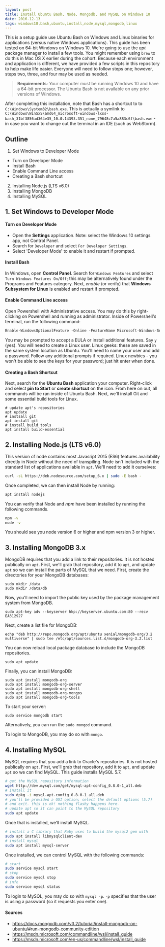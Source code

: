 ```yaml
---
layout: post
title: Install Ubuntu Bash, Node, Mongodb, and MySQL on Windows 10
date: 2016-12-13
tags: windows10,bash,ubuntu,install,node,mysql,mongodb,linux
---
```


This is a setup guide use Ubuntu Bash on Windows and Linux binaries for applications (versus native Windows applications). This guide has been tested on 64-bit Windows on Windows 10. We're going to use the _apt_ package manager to install a few tools. You might remember using `brew` to do this in Mac OS X earlier during the cohort. Because each environment and application is different, we have provided a few scripts in this repository to help make life easier. Everyone will need to follow steps one; however, steps two, three, and four may be used as needed.

> **Requirements**: Your computer must be running Windows 10 and have a 64-bit processor. The Ubuntu Bash is not available on any prior versions of Windows. 

After completing this installation, note that Bash has a shortcut to to `C:\Windows\System32\bash.exe`. This is actually a symlink to `C:\Windows\WinSxS\amd64_microsoft-windows-lxss-bash_31bf3856ad364e35_10.0.14393.351_none_79648c7a5a883c6f\bash.exe` - in case you want to change out the terminal in an IDE (such as WebStorm).

## Outline

1. Set Windows to Developer Mode
  - Turn on Developer Mode
  - Install Bash
  - Enable Command Line access
  - Creating a Bash shortcut
2. Installing Node.js (LTS v6.0)
3. Installing MongoDB
4. Installing MySQL

## 1. Set Windows to Developer Mode

#### Turn on Developer Mode

* Open the **Settings** application. Note: select the Windows 10 settings app, not Control Panel.
* Search for `Developer` and select `For Developer Settings`. 
* Select 'Developer Mode' to enable it and restart if prompted.

#### Install Bash

In Windows, open **Control Panel**. Search for `Windows Features` and select `Turn Windows Features On/Off`; this may be alternatively found under the Programs and Features category. Next, _enable_ (or verify) that **Windows Subsystem for Linux** is enabled and restart if prompted.

#### Enable Command Line access

Open Powershell with Administrative access. You may do this by right-clicking on Powershell and running as administrator. Inside of Powershell's terminal, run the following command:

```ps
Enable-WindowsOptionalFeature -Online -FeatureName Microsoft-Windows-Subsystem-Linux`
```

You may be prompted to accept a EULA or install additional features. Say `y` (yes). You will need to create a Linux user. Linux geeks: these are saved in the same system location as Ubuntu. You'll need to name your user and add a password. Follow any additional prompts if required. Linux newbies - you won't be able to see the keys for your password; just hit enter when done.

#### Creating a Bash Shortcut

Next, search for the **Ubuntu Bash** application your computer. Right-click and select **pin to Start** or **create shortcut** on the icon. From here on out, all commands will be ran inside of Ubuntu Bash. Next, we'll install Git and some essential build tools for Linux.

```
# update apt's repositories
apt update
# instsall git
apt install git
# install build tools
apt install build-essential
```

## 2. Installing Node.js (LTS v6.0)

This version of node contains most Javasript 2015 (ES6) features availability directly in Node without the need of transpiling. Node isn't included with the standard list of applications available in `apt`. We'll need to add it ourselves:

```bash
curl -sL https://deb.nodesource.com/setup_6.x | sudo -E bash -
```

Once completed, we can then install Node by running:

```bash
apt install nodejs
```

You can verify that Node and _npm_ have been installed by running the following commands.

```bash
npm -v
node -v
```

You should see you node version 6 or higher and npm version 3 or higher.

## 3. Installing MongoDB 3.x

MongoDB requires that you add a link to their repositories. It is not hosted publically on `apt`. First, we'll grab that repository, add it to `apt`, and update `apt` so we can install the parts of MySQL that we need. First, create the directories for your MongoDB databases:

```
sudo mkdir /data
sudo mkdir /data/db
```

Now, you'll need to import the public key used by the package management system from MongoDB. 

```
sudo apt-key adv --keyserver hkp://keyserver.ubuntu.com:80 --recv EA312927
```
Next, create a list file for MongoDB:

```
echp "deb http://repo.mongodb.org/apt/ubuntu xenial/mongodb-org/3.2 multiverse" | sudo tee /etc/apt/sources.list.d/mongodb-org-3.2.list
```

You can now reload local package database to include the MongoDB repositories.

```
sudo apt update
```

Finally, you can install MongoDB:

```
sudo apt install mongodb-org
sudo apt install mongodb-org-server
sudo apt install mongodb-org-shell
sudo apt install mongodb-org-mongos
sudo apt install mongodb-org-tools
```

To start your server:

```
sudo service mongodb start
```

Alternatively, you can run the `sudo mongod` command.

To login to MongoDB, you may do so with `mongo`. 

## 4. Installing MySQL

MySQL requires that you add a link to Oracle's repositories. It is not hosted publically on `apt`. First, we'll grab that repository, add it to `apt`, and update `apt` so we can find MySQL. This guide installs MySQL 5.7.

```bash
# get the MySQL repository information
wget http://dev.mysql.com/get/mysql-apt-config_0.8.0-1_all.deb
# install it
sudo dpkg -i mysql-apt-config_0.8.0-1_all.deb
# you'll be provided a GUI option; select the default options (5.7)
# and exit. this is ok! nothing flashy happens here.
# update apt so it can point to the MySQL repository
sudo apt update
```

Once that is installed, we'll install MySQL.

```bash
# install a C library that Ruby uses to build the mysql2 gem with
sudo apt install libmysqlclient-dev
# install mysql
sudo apt install mysql-server
```

Once installed, we can control MySQL with the following commands:

```bash
# start
sudo service mysql start
# stop
sudo service mysql stop
# info
sudo service mysql status
```

To login to MySQL, you may do so with `mysql -p`. `-p` specifies that the user is using a password (so it requests you enter one). 

#### Sources

* https://docs.mongodb.com/v3.2/tutorial/install-mongodb-on-ubuntu/#run-mongodb-community-edition
* https://msdn.microsoft.com/commandline/wsl/install_guide
* https://msdn.microsoft.com/en-us/commandline/wsl/install_guide
